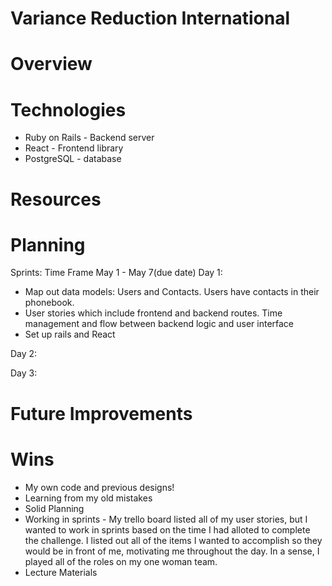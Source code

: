 # Variance Reduction International

# Overview

# Technologies
* Ruby on Rails - Backend server
* React - Frontend library
* PostgreSQL - database

# Resources

# Planning

Sprints: Time Frame May 1 - May 7(due date)
Day 1: 
* Map out data models: Users and Contacts.  Users have contacts in their phonebook.
* User stories which include frontend and backend routes.  Time management and flow between backend logic and user interface
* Set up rails and React

Day 2:

Day 3:




# Future Improvements

# Wins
* My own code and previous designs!
* Learning from my old mistakes
* Solid Planning
* Working in sprints - My trello board listed all of my user stories, but I wanted to work in sprints based on the time I had alloted to complete the challenge.
I listed out all of the items I wanted to accomplish so they would be in front of me, motivating me throughout the day.  In a sense, I played all of the roles on my
one woman team. 
* Lecture Materials
